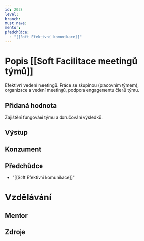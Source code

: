 ```yaml
---
id: 2028
level: 
branch: 
must have: 
mentor: 
předchůdce: 
  - "[[Soft Efektivní komunikace]]"
---
```



# Popis [[Soft Facilitace meetingů týmů]]
Efektivní vedení meetingů. Práce se skupinou (pracovním týmem), organizace a vedení meetingů, podpora engagementu členů týmu.

## Přidaná hodnota
Zajištění fungování týmu a doručování výsledků.

## Výstup


## Konzument


## Předchůdce

  - "[[Soft Efektivní komunikace]]"

# Vzdělávání


## Mentor


## Zdroje